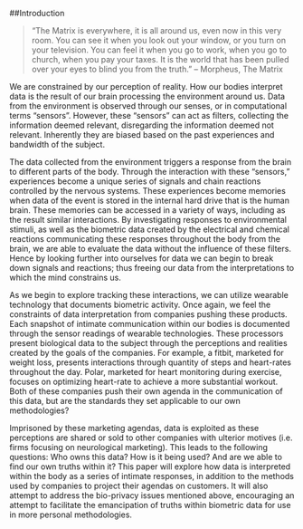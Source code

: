 ##Introduction

> “The Matrix is everywhere, it is all around us, even now in this very room. You can see it when you look out your window, or you turn on your television. You can feel it when you go to work, when you go to church, when you pay your taxes. It is the world that has been pulled over your eyes to blind you from the truth.” – Morpheus, The Matrix

We are constrained by our perception of reality. How our bodies interpret data is the result of our brain processing the environment around us. Data from the environment is observed through our senses, or in computational terms “sensors”.  However, these “sensors” can act as filters, collecting the information deemed relevant, disregarding the information deemed not relevant.  Inherently they are biased based on the past experiences and bandwidth of the subject.  

The data collected from the environment triggers a response from the brain to different parts of the body. Through the interaction with these “sensors,” experiences become a unique series of signals and chain reactions controlled by the nervous systems. These experiences become memories when data of the event is stored in the internal hard drive that is the human brain. These memories can be accessed in a variety of ways, including as the result similar interactions.  By investigating responses to environmental stimuli, as well as the biometric data created by the electrical and chemical reactions communicating these responses throughout the body from the brain, we are able to evaluate the data without the influence of these filters. Hence by looking further into ourselves for data we can begin to break down signals and reactions; thus freeing our data from the interpretations to which the mind constrains us.  

As we begin to explore tracking these interactions, we can utilize wearable technology that documents biometric activity. Once again, we feel the constraints of data interpretation from companies pushing these products. Each snapshot of intimate communication within our bodies is documented through the sensor readings of wearable technologies. These processors present biological data to the subject through the perceptions and realities created by the goals of the companies. For example, a fitbit, marketed for weight loss, presents interactions through quantity of steps and heart-rates throughout the day. Polar, marketed for heart monitoring during exercise, focuses on optimizing heart-rate to achieve a more substantial workout. Both of these companies push their own agenda in the communication of this data, but are the standards they set applicable to our own methodologies? 

Imprisoned by these marketing agendas, data is exploited as these perceptions are shared or sold to other companies with ulterior motives (i.e. firms focusing on neurological marketing). This leads to the following questions: Who owns this data? How is it being used? And are we able to find our own truths within it?
This paper will explore how data is interpreted within the body as a series of intimate responses, in addition to the methods used by companies to project their agendas on customers. It will also attempt to address the bio-privacy issues mentioned above, encouraging an attempt to facilitate the emancipation of truths within biometric data for use in more personal methodologies.










